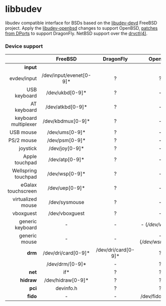 # libbudev
libudev compatible interface for BSDs based on the [libudev-devd]([url](https://github.com/wulf7/libudev-devd)) FreeBSD project.
Apply the [libudev-openbsd]([url](https://github.com/rnagy/libudev-openbsd/tree/dev)) changes to support OpenBSD, [patches from DPorts]([url](https://github.com/DragonFlyBSD/DPorts/tree/master/devel/libudev-devd)) to support DragonFly.
NetBSD support over the [drvctl(4)]([url](https://man.netbsd.org/drvctl.4)).

### Device support
| | FreeBSD | DragonFly | OpenBSD | NetBSD |
| ---: | :---: | :---: | :---: | :---: |
| **input** | 
| evdev/input | /dev/input/evenet[0-9]* | ? | ? | ? |
| USB keyboard | /dev/ukbd[0-9]* | ? | - | - |
| AT keyboard | /dev/atkbd[0-9]* | ? | - | - |
| keyboard multiplexer | /dev/kbdmux[0-9]* | ? | - | - |
| USB mouse | /dev/ums[0-9]* | ? | - | - |
| PS/2 mouse | /dev/psm[0-9]* | ? | - | - |
| joystick | /dev/joy[0-9]* | ? | - | - |
| Apple touchpad | /dev/atp[0-9]* | ? | - | - |
| Wellspring touchpad | /dev/wsp[0-9]* | ? | - | - |
| eGalax touchscreen | /dev/uep[0-9]* | ? | - | - |
| virtualized mouse | /dev/sysmouse | ? | - | - |
| vboxguest | /dev/vboxguest | ? | - | - |
| generic keyboard | - | - | - (*/dev/wskbd\**) | - (*/dev/wskbd\**) |
| generic mouse | - | - | - (*/dev/wsmouse\**) | - (*/dev/wsmouse\**) |
| **drm** | /dev/dri/card[0-9]* | /dev/dri/card[0-9]* | ? | ? |
| | /dev/drm/[0-9]* | - | ? | ? |
| **net** | if* | ? | ? | ? |
| **hidraw** | /dev/hidraw[0-9]* | ? | ? | ? |
| **pci** | devinfo.h | ? | ? | ? |
| **fido** | - | - | /dev/fido/[0-9]* | ? |
